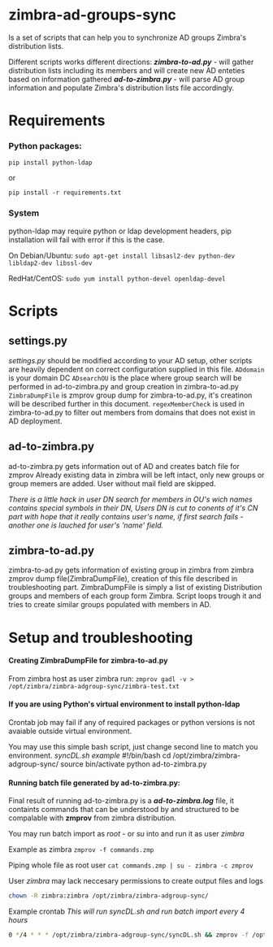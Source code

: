 # zimbra-ad-groups-sync
Is a set of scripts that can help you to synchronize AD groups Zimbra's distribution lists.

Different scripts works different directions:
***zimbra-to-ad.py*** - will gather distribution lists including its members and will create new AD enteties based on information gathered
***ad-to-zimbra.py*** - will parse AD group information and populate Zimbra's distribution lists file accordingly.

# Requirements
### Python packages:
`pip install python-ldap`

or
	
`pip install -r requirements.txt`

### System
python-ldap may require python or ldap development headers, pip installation will fail with error if this is the case.

On Debian/Ubuntu:
`sudo apt-get install libsasl2-dev python-dev libldap2-dev libssl-dev`

RedHat/CentOS:
`sudo yum install python-devel openldap-devel`
# Scripts
## settings.py
*settings.py* should be modified according to your AD setup, other scripts are heavily dependent on correct configuration supplied in this file.
`ADdomain` is your domain DC 
`ADsearchOU` is the place where group search will be performed in ad-to-zimbra.py and group creation in zimbra-to-ad.py
`ZimbraDumpFile` is zmprov group dump for zimbra-to-ad.py, it's creatinon will be described further in this document.
`regexMemberCheck` is used in zimbra-to-ad.py to filter out members from domains that does not exist in AD deployment.

## ad-to-zimbra.py
ad-to-zimbra.py gets information out of AD and creates batch file for zmprov
Already existing data in zimbra will be left intact, only new groups or group memers are added.
User without mail field are skipped.

*There is a little hack in user DN search for members in OU's wich names contains special symbols in their DN, Users DN is cut to conents of it's CN part with hope that it really contains user's name, if first search fails - another one is lauched for user's 'name' field.*

## zimbra-to-ad.py
zimbra-to-ad.py gets information of existing group in zimbra from zimbra zmprov dump file(ZimbraDumpFile), creation of this file described in troubleshooting part. ZimbraDumpFile is simply a list of existing Distribution groups and members of each group form Zimbra. 
Script loops trough it and tries to create similar groups populated with members in AD.


# Setup and troubleshooting
#### Creating ZimbraDumpFile for zimbra-to-ad.py
From zimbra host as user zimbra run:
`zmprov gadl -v > /opt/zimbra/zimbra-adgroup-sync/zimbra-test.txt`

#### If you are using Python's virtual environment to install python-ldap
Crontab job may fail if any of required packages or python versions is not avaiable outside virtual environment.

You may use this simple bash script, just change second line to match you environment.
*syncDL.sh example*
    #!/bin/bash
    cd /opt/zimbra/zimbra-adgroup-sync/
    source bin/activate
    python ad-to-zimbra.py

#### Running batch file generated by ad-to-zimbra.py:
 Final result of running ad-to-zimbra.py is a ***ad-to-zimbra.log*** file, it containts commands that can be understood by and structured to be compalable with **zmprov** from zimbra distribution.

You may run batch import as *root* - or *su* into and run it as user *zimbra*

 Example as zimbra
 `zmprov -f commands.zmp`
 
 Piping whole file as root user
 `cat commands.zmp | su - zimbra -c zmprov`

User *zimbra* may lack neccesary permissions to create output files and logs
```bash
chown -R zimbra:zimbra /opt/zimbra/zimbra-adgroup-sync/
```

Example crontab
*This will run syncDL.sh and run batch import every 4 hours*
```bash
0 */4 * * * /opt/zimbra/zimbra-adgroup-sync/syncDL.sh && zmprov -f /opt/zimbra/zimbra-adgroup-sync/ad-to-zimbra.log
```